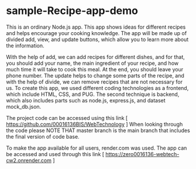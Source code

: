 # sample-Recipe-app-demo
This is an ordinary Node.js app. This app shows ideas for different recipes and helps encourage your cooking knowledge. The app will be made up of divided add, view, and update buttons, which allow you to learn more about the information.

 With the help of add, we can add recipes for different dishes, and for that, you should add your name, the main ingredient of your recipe, and how much time it will take to cook this meal. At the end, you should leave your phone number. The update helps to change some parts of the recipe, and with the help of divide, we can remove recipes that are not necessary for us. 
 To create this app, we used different coding technologies as a frontend, which include HTML, CSS, and PUG. The second technique is backend, which also includes parts such as node.js, express.js, and dataset mock_db.json.


The project code can be accessed using this link [ https://github.com/00016136BIS/WebTechnology ] When looking through the code please NOTE THAT master branch is the main branch that includes the final version of code base. 

To make the app available for all users, render.com was used. The app can be accessed and used through this link [ https://zero0016136-webtech-cw2.onrender.com ]
 
